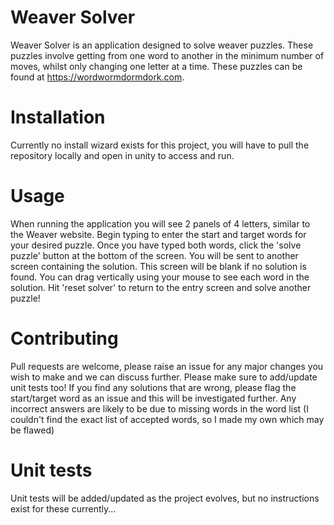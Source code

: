# Weaver Solver

Weaver Solver is an application designed to solve weaver puzzles. 
These puzzles involve getting from one word to another in the minimum number of moves, whilst only changing one letter at a time. 
These puzzles can be found at https://wordwormdormdork.com.

# Installation

Currently no install wizard exists for this project, you will have to pull the repository locally and open in unity to access and run.

# Usage

When running the application you will see 2 panels of 4 letters, similar to the Weaver website.
Begin typing to enter the start and target words for your desired puzzle.
Once you have typed both words, click the 'solve puzzle' button at the bottom of the screen.
You will be sent to another screen containing the solution. This screen will be blank if no solution is found.
You can drag vertically using your mouse to see each word in the solution.
Hit 'reset solver' to return to the entry screen and solve another puzzle!

# Contributing

Pull requests are welcome, please raise an issue for any major changes you wish to make and we can discuss further.
Please make sure to add/update unit tests too!
If you find any solutions that are wrong, please flag the start/target word as an issue and this will be investigated further.
Any incorrect answers are likely to be due to missing words in the word list (I couldn't find the exact list of accepted words, so I made my own which may be flawed)

# Unit tests

Unit tests will be added/updated as the project evolves, but no instructions exist for these currently...
